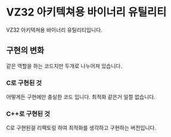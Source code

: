 # VZ32 아키텍쳐용 바이너리 유틸리티
VZ32 아키텍쳐용 바이너리 유틸리티입니다.
## 구현의 변화
같은 역할을 하는 코드지만 두개로 나누어져 있습니다.
### C로 구현된 것
어떻게든 구현에만 충실한 코드 입니다. 최적화 같은거 일절 없습니다.
### C++로 구현된 것
C로 구현된걸 리팩토링 하여 최적화를 생각하고 구현하는 버전입니다.